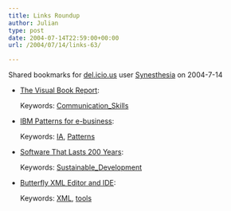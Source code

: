 ```yaml
---
title: Links Roundup
author: Julian
type: post
date: 2004-07-14T22:59:00+00:00
url: /2004/07/14/links-63/

---
```

Shared bookmarks for [del.icio.us][1] user  [Synesthesia][2] on 2004-7-14

  * [The Visual Book Report][3]:
   
    Keywords: [Communication_Skills][4]
  * [IBM Patterns for e-business][5]:
   
    Keywords: [IA][6], [Patterns][7]
  * [Software That Lasts 200 Years][8]:
   
    Keywords: [Sustainable_Development][9]
  * [Butterfly XML Editor and IDE][10]:
   
    Keywords: [XML][11], [tools][12]

 [1]: http://del.icio.us/
 [2]: http://del.icio.us/synesthesia
 [3]: http://sociablemedia.typepad.com/beyond_bullets/2004/07/book.html "http://sociablemedia.typepad.com/beyond_bullets/2004/07/book.html"
 [4]: http://del.icio.us/synesthesia/Communication_Skills
 [5]: http://www-106.ibm.com/developerworks/patterns/ "http://www-106.ibm.com/developerworks/patterns/"
 [6]: http://del.icio.us/synesthesia/IA
 [7]: http://del.icio.us/synesthesia/Patterns
 [8]: http://www.bricklin.com/200yearsoftware.htm "http://www.bricklin.com/200yearsoftware.htm"
 [9]: http://del.icio.us/synesthesia/Sustainable_Development
 [10]: http://www.butterflyxml.org/ "http://www.butterflyxml.org/"
 [11]: http://del.icio.us/synesthesia/XML
 [12]: http://del.icio.us/synesthesia/tools